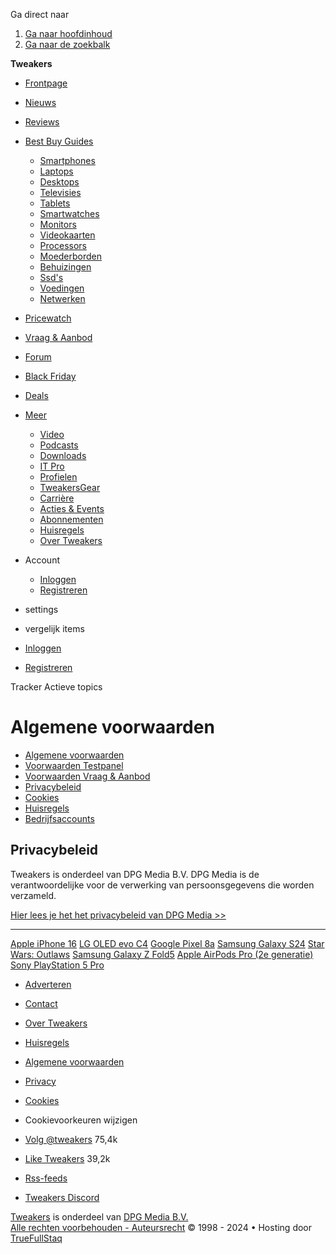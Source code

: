 Ga direct naar

1. [Ga naar hoofdinhoud](https://tweakers.net/info/algemene-voorwaarden/privacy/#contentArea)
2. [Ga naar de zoekbalk](#search-bar-input)

[](https://tweakers.net/)

**Tweakers**

* [Frontpage](https://tweakers.net/)
* [Nieuws](https://tweakers.net/nieuws/)
* [Reviews](https://tweakers.net/reviews/)
* [Best Buy Guides](#)
    
    * [Smartphones](https://tweakers.net/best-buy-guide/smartphones/)
    * [Laptops](https://tweakers.net/best-buy-guide/laptops/)
    * [Desktops](https://tweakers.net/best-buy-guide/desktops/)
    * [Televisies](https://tweakers.net/best-buy-guide/televisies/)
    * [Tablets](https://tweakers.net/best-buy-guide/tablets/)
    * [Smartwatches](https://tweakers.net/best-buy-guide/smartwatches/)
    * [Monitors](https://tweakers.net/best-buy-guide/monitors/)
    * [Videokaarten](https://tweakers.net/best-buy-guide/videokaarten/)
    * [Processors](https://tweakers.net/best-buy-guide/processors/)
    * [Moederborden](https://tweakers.net/best-buy-guide/moederborden/)
    * [Behuizingen](https://tweakers.net/best-buy-guide/behuizingen/)
    * [Ssd's](https://tweakers.net/best-buy-guide/solid-state-drives/)
    * [Voedingen](https://tweakers.net/best-buy-guide/voedingen/)
    * [Netwerken](https://tweakers.net/best-buy-guide/netwerken/)
    
* [Pricewatch](https://tweakers.net/pricewatch/)
* [Vraag & Aanbod](https://tweakers.net/aanbod/)
* [Forum](https://gathering.tweakers.net/)
* [Black Friday](https://tweakers.net/deals/black-friday/echte-techdeals)
* [Deals](https://tweakers.net/pricewatch/deals/)
* [Meer](#)
    
    * [Video](https://tweakers.net/video/)
    * [Podcasts](https://tweakers.net/info/podcast/)
    * [Downloads](https://tweakers.net/downloads/)
    * [IT Pro](https://tweakers.net/it-pro/)
    * [Profielen](https://tweakers.net/gallery/)
    * [TweakersGear](https://tweakersgear.net/)
    * [Carrière](https://tweakers.net/carriere/it-banen/zoeken/)
    * [Acties & Events](https://tweakers.net/info/acties-en-evenementen/)
    * [Abonnementen](https://tweakers.net/abonnementen/)
    * [Huisregels](https://tweakers.net/info/algemene-voorwaarden/huisregels/)
    * [Over Tweakers](https://tweakers.net/info/over-tweakers/)
    

* Account
    
    * [Inloggen](https://tweakers.net/my.tnet/login/?location=https://tweakers.net/info/algemene-voorwaarden/privacy/)
    * [Registreren](https://tweakers.net/my.tnet/register/)
    
* settings
* vergelijk items
* [Inloggen](https://tweakers.net/my.tnet/login/?location=https://tweakers.net/info/algemene-voorwaarden/privacy/)
* [Registreren](https://tweakers.net/my.tnet/register/)

[](https://www.truefullstaq.com/?utm_medium=referral&utm_source=tweakers&utm_campaign=hostedby&utm_term=partner&utm_content=logo "Hosting door TrueFullStaq")

Tracker Actieve topics

Algemene voorwaarden
====================

* [Algemene voorwaarden](https://tweakers.net/info/algemene-voorwaarden/)
* [Voorwaarden Testpanel](https://tweakers.net/info/algemene-voorwaarden/testpanel/)
* [Voorwaarden Vraag & Aanbod](https://tweakers.net/info/algemene-voorwaarden/v-a/)
* [Privacybeleid](https://tweakers.net/info/algemene-voorwaarden/privacy/)
* [Cookies](https://tweakers.net/info/algemene-voorwaarden/cookies/)
* [Huisregels](https://tweakers.net/info/algemene-voorwaarden/huisregels/)
* [Bedrijfsaccounts](https://tweakers.net/info/algemene-voorwaarden/bedrijfsaccounts/)

Privacybeleid
-------------

Tweakers is onderdeel van DPG Media B.V. DPG Media is de verantwoordelijke voor de verwerking van persoonsgegevens die worden verzameld.

[Hier lees je het het privacybeleid van DPG Media >>](https://privacy.dpgmedia.nl/nl/document/privacy-policy)

* * *

[Apple iPhone 16](https://tweakers.net/smartphones/apple/iphone-16_p1657500/overzicht/) [LG OLED evo C4](https://tweakers.net/televisies/lg/oled-evo-c4_p1611416/overzicht/) [Google Pixel 8a](https://tweakers.net/smartphones/google/pixel-8a_p1607570/overzicht/) [Samsung Galaxy S24](https://tweakers.net/smartphones/samsung/galaxy-s24_p1552906/overzicht/) [Star Wars: Outlaws](https://tweakers.net/games/ubisoft/star-wars-outlaws_p1527460/overzicht/) [Samsung Galaxy Z Fold5](https://tweakers.net/smartphones/samsung/galaxy-z-fold5_p1512652/overzicht/) [Apple AirPods Pro (2e generatie)](https://tweakers.net/hoofdtelefoons/apple/airpods-pro-2e-generatie_p1418630/overzicht/) [Sony PlayStation 5 Pro](https://tweakers.net/consoles/sony/playstation-5-pro_p1573800/overzicht/)

* [Adverteren](https://www.dpgmediagroup.com/nl-NL/tweakers?utm_source=Tweakers&utm_medium=magazine&utm_campaign=adverteren&utm_term=footer&utm_content=tekstlink_Tweakers)
* [Contact](https://tweakers.net/info/over-tweakers/contact/)
* [Over Tweakers](https://tweakers.net/info/over-tweakers/)
* [Huisregels](https://tweakers.net/info/algemene-voorwaarden/huisregels/)
* [Algemene voorwaarden](https://tweakers.net/info/algemene-voorwaarden/)
* [Privacy](https://privacy.dpgmedia.nl/nl/document/privacy-policy)
* [Cookies](https://privacy.dpgmedia.nl/nl/document/cookie-policy)
* Cookievoorkeuren wijzigen

* [Volg @tweakers](https://x.com/tweakers) 75,4k
* [Like Tweakers](https://www.facebook.com/Tweakers.net) 39,2k
* [Rss-feeds](https://tweakers.net/feeds/mixed.xml)
* [Tweakers Discord](https://discord.gg/tweakers)

[Tweakers](https://tweakers.net/) is onderdeel van [DPG Media B.V.](https://www.dpgmediagroup.com/nl-NL/tweakers)  
[Alle rechten voorbehouden - Auteursrecht](https://tweakers.net/info/auteursrecht/) © 1998 - 2024 • Hosting door [TrueFullStaq](https://www.truefullstaq.com/?utm_medium=referral&utm_source=tweakers&utm_campaign=hostedby&utm_term=partner&utm_content=logo "VPS hosting")